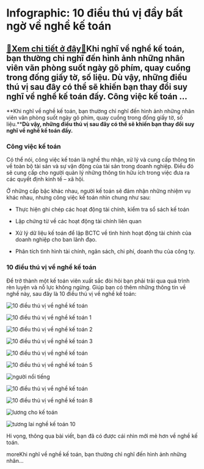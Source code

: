Infographic: 10 điều thú vị đầy bất ngờ về nghề kế toán
=======================================================

[:gift:Xem chi tiết ở đây:gift:](https://hddtvn.com/infographic-10-dieu-thu-vi-day-bat-ngo-ve-nghe-ke-toan/)Khi nghĩ về nghề kế toán, bạn thường chỉ nghĩ đến hình ảnh những nhân viên văn phòng suốt ngày gõ phím, quay cuồng trong đống giấy tờ, số liệu. Dù vậy, những điều thú vị sau đây có thể sẽ khiến bạn thay đổi suy nghĩ về nghề kế toán đấy. Công việc kế toán …
----------------------------------------------------------------------------------------------------------------------------------------------------------------------------------------------------------------------------------------------------------------

**Khi nghĩ về nghề kế toán, bạn thường chỉ nghĩ đến hình ảnh những nhân viên văn phòng suốt ngày gõ phím, quay cuồng trong đống giấy tờ, số liệu.****Dù vậy, những điều thú vị sau đây có thể sẽ khiến bạn thay đổi suy nghĩ về nghề kế toán đấy.**


### Công việc kế toán


Có thể nói, công việc kế toán là nghề thu nhận, xử lý và cung cấp thông tin về toàn bộ tài sản và sự vận động của tài sản trong doanh nghiệp. Điều đó sẽ cung cấp cho người quản lý những thông tin hữu ích trong việc đưa ra các quyết định kinh tế – xã hội.


Ở những cấp bậc khác nhau, người kế toán sẽ đảm nhận những nhiệm vụ khác nhau, nhưng công việc kế toán nhìn chung như sau:




* Thực hiện ghi chép các hoạt động tài chính, kiểm tra sổ sách kế toán

* Lập chứng từ về các hoạt động tài chính liên quan

* Xử lý dữ liệu kế toán để lập BCTC về tình hình hoạt động tài chính của doanh nghiệp cho ban lãnh đạo.

* Phân tích tình hình tài chính, ngân sách, chi phí, doanh thu của công ty.



### 10 điều thú vị về nghề kế toán


Để trở thành một kế toán viên xuất sắc đòi hỏi bạn phải trải qua quá trình rèn luyện và nỗ lực không ngừng. Giúp bạn có thêm những thông tin về nghề này, sau đây là 10 điều thú vị về nghề kế toán:


![10 điều thú vị về nghề kế toán](https://scontent.fhan5-7.fna.fbcdn.net/v/t1.0-9/81798228_1343717785830803_6316552752335945728_n.jpg?_nc_cat=111&_nc_oc=AQlT74V0VV11cvTVUxiLYrZRkEp-t0MGoYs-MSdCYgaHvIcHJFIURGJ4Jd7mpg1M6TM&_nc_ht=scontent.fhan5-7.fna&oh=7d89d045bd498f09776d36e6ab25e921&oe=5E948D20)


![10 điều thú vị về nghề kế toán 1](https://scontent.fhan5-5.fna.fbcdn.net/v/t1.0-9/81894648_1343717849164130_1611702665555738624_n.jpg?_nc_cat=108&_nc_oc=AQk9uHzanIT1oycF0aGNSxAeF6NB9WTYuK78gF0_3Qg-O0fUo9dp5pNBz_nfr9ozEHw&_nc_ht=scontent.fhan5-5.fna&oh=2c8cf46563ba453cddda7bf4c2e8fe9e&oe=5E951A8A)


![10 điều thú vị về nghề kế toán 2](https://scontent.fhan5-6.fna.fbcdn.net/v/t1.0-9/82365944_1343717805830801_2398436645780062208_n.jpg?_nc_cat=110&_nc_oc=AQmK6-LJi66W9_31OQjfbtbW4JrsWzFX4bY580pWHiEJmcF9QjuqSKD2ZamWy-jiyCk&_nc_ht=scontent.fhan5-6.fna&oh=1f484cdab58c502c0387f6eba61e1302&oe=5E99E766)


![10 điều thú vị về nghề kế toán 3](https://scontent.fhan5-3.fna.fbcdn.net/v/t1.0-9/82468490_1343717862497462_2669669109037268992_n.jpg?_nc_cat=106&_nc_oc=AQn4wWPKzqwTRx7f_h2bkrkKgwoIW6WA04m1zoiaiIjGX_Ahlg9SVl6qOW6PVY6wU6Q&_nc_ht=scontent.fhan5-3.fna&oh=11b9fc64aeb5d86c1131a674e152bf71&oe=5EAFC7D2)


![10 điều thú vị về nghề kế toán](https://scontent.fhan5-6.fna.fbcdn.net/v/t1.0-9/82207189_1343717875830794_5700652066972631040_n.jpg?_nc_cat=107&_nc_oc=AQnDx4M2E2Krpa3BWIJQuLdCfv0bXiMBOYe-vzD7NSRa0oCAeUg1Yu3nj-hr2azI1no&_nc_ht=scontent.fhan5-6.fna&oh=e8245b4ac3daeb8ba02475d9ec1af9a7&oe=5EA24863)


![10 điều thú vị về nghề kế toán 5](https://scontent.fhan5-7.fna.fbcdn.net/v/t1.15752-9/81464053_571582123574079_988351886971109376_n.png?_nc_cat=111&_nc_oc=AQnZPLTvw7lZly0Sv1aOqOAIn48mrqGYfSB2ob1tyBehUbItfi8bQEDQjXruZXAwrMc&_nc_ht=scontent.fhan5-7.fna&oh=af3d87931c19f099fceaa456a98664d1&oe=5EAF49B3)


![người nổi tiếng](https://scontent.fhan5-4.fna.fbcdn.net/v/t1.0-9/82120703_1343718165830765_564583866354892800_n.jpg?_nc_cat=104&_nc_oc=AQmibUiK5tNaZZpH-ECevl3oSsVmeP4S8PrgFMJ5Jcd3uYzK8Gayh3om-n_Op9bzybA&_nc_ht=scontent.fhan5-4.fna&oh=bc3a5fb515de32bd152f69d58ea07314&oe=5EAE9858)


![10 điều thú vị về nghề kế toán](https://scontent.fhan5-6.fna.fbcdn.net/v/t1.0-9/82248493_1343718185830763_4902318793126051840_n.jpg?_nc_cat=110&_nc_oc=AQn_bTjzsADnINP3GD-tuYtDsnTHK7_RsXAgPtCvMIXLY-fcMxV3ISIHLQu0DdCFghg&_nc_ht=scontent.fhan5-6.fna&oh=857255234c4785f00911229e9b1d4ef5&oe=5EB1E448)


![10 điều thú vị về nghề kế toán 8](https://scontent.fhan5-6.fna.fbcdn.net/v/t1.0-9/81505025_1343718269164088_7231252830718263296_n.jpg?_nc_cat=105&_nc_oc=AQmnrLPwnFip08DNUvGx0Xee9Y6xSsTJScOnmPQgWru8uzOYbRdvW0iA00VJ5G4MmrI&_nc_ht=scontent.fhan5-6.fna&oh=341be6066be0929dd8567dbb8011d95d&oe=5E9DBC2F)


![lương cho kế toán](https://scontent.fhan5-6.fna.fbcdn.net/v/t1.0-9/82106524_1343718312497417_5260833646197080064_n.jpg?_nc_cat=110&_nc_oc=AQndWAhnWEl23aWgwKyQh0IgNlDbC8g5wTQaFv8EMrzonG71xBucaBCFm2XgTisf00w&_nc_ht=scontent.fhan5-6.fna&oh=45ad6938c7dd4556c009f7b162595e3d&oe=5E9DD63A)


![tương lai nghề kế toán 10](https://scontent.fhan5-1.fna.fbcdn.net/v/t1.0-9/81699082_1343718282497420_4139745124928192512_n.jpg?_nc_cat=109&_nc_oc=AQn3C9AIUH4CIMcreuOF7FOLy1Z3E9cpZ5agXGJ_6PzNajEWzWkEkNHlTO0eCmxYIi4&_nc_ht=scontent.fhan5-1.fna&oh=a44e9da70ddfce9e868a9a7e6f3f3108&oe=5EDC049D)


Hi vọng, thông qua bài viết, bạn đã có được cái nhìn mới mẻ hơn về nghề kế toán.


moreKhi nghĩ về nghề kế toán, bạn thường chỉ nghĩ đến hình ảnh những nhân…


